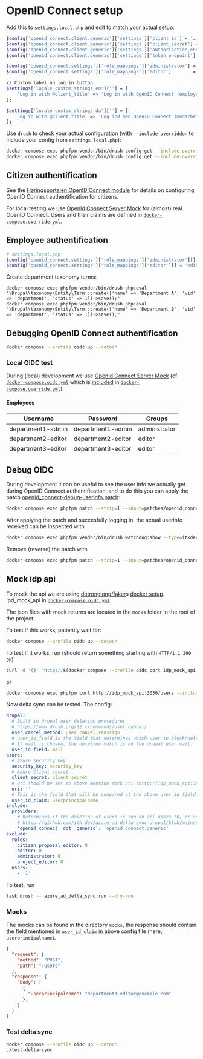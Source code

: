 # OpenID Connect setup

Add this to `settings.local.php` and edit to match your actual setup.

```sh
$config['openid_connect.client.generic']['settings']['client_id'] = '…'; // Get this from your IdP provider
$config['openid_connect.client.generic']['settings']['client_secret'] = '…'; // Get this from your IdP provider
$config['openid_connect.client.generic']['settings']['authorization_endpoint'] = '…'; // Get this from your OpenID Connect Discovery endpoint
$config['openid_connect.client.generic']['settings']['token_endpoint'] = '…'; // Get this from your OpenID Connect Discovery endpoint

$config['openid_connect.settings']['role_mappings']['administrator'] = ['GG-Rolle-B2C-Høringsportalen-Administrator'];
$config['openid_connect.settings']['role_mappings']['editor']        = ['GG-Rolle-B2C-Høringsportalen-Redaktør'];

// Custom label on log in button.
$settings['locale_custom_strings_en'][''] = [
    'Log in with @client_title' => 'Log in with OpenID Connect (employee)',
];

$settings['locale_custom_strings_da'][''] = [
   'Log in with @client_title' => 'Log ind med OpenID Connect (medarbejderlogin)',
];
```

Use `drush` to check your actual configuration (with `--include-overridden` to include your config from
`settings.local.php`):

```sh
docker compose exec phpfpm vendor/bin/drush config:get --include-overridden openid_connect.client.generic
docker compose exec phpfpm vendor/bin/drush config:get --include-overridden openid_connect.settings
```

## Citizen authentification

See the [Høringsportalen OpenID Connect module](../web/modules/custom/hoeringsportal_openid_connect/README.md) for
details on configuring OpenID Connect authentification for citizens.

For local testing we use [OpenId Connect Server Mock](https://github.com/Soluto/oidc-server-mock) for (almost) real
OpenID Connect. Users and their claims are defined in
[`docker-compose.override.yml`](../../../../docker-compose.override.yml).

## Employee authentification

```php
# settings.local.php
$config['openid_connect.settings']['role_mappings']['administrator'][] = 'administrator';
$config['openid_connect.settings']['role_mappings']['editor'][] = 'editor';
```

Create department taxonomy terms:

```shell
docker compose exec phpfpm vendor/bin/drush php:eval "\Drupal\taxonomy\Entity\Term::create(['name' => 'Department A', 'vid' => 'department', 'status' => 1])->save();"
docker compose exec phpfpm vendor/bin/drush php:eval "\Drupal\taxonomy\Entity\Term::create(['name' => 'Department B', 'vid' => 'department', 'status' => 1])->save();"
```

## Debugging OpenID Connect authentification

```sh
docker compose --profile oidc up --detach
```

### Local OIDC test

During (local) development we use [OpenId Connect Server Mock](https://github.com/Soluto/oidc-server-mock) (cf.
[`docker-compose.oidc.yml`](docker-compose.oidc.yml) which is
[included](https://docs.docker.com/compose/how-tos/multiple-compose-files/include/) in
[`docker-compose.override.yml`](docker-compose.override.yml)).

#### Employees

| Username            | Password             | Groups        |
|---------------------|----------------------|---------------|
| department1-admin   | department1-admin    | administrator |
| department2-editor  | department2-editor   | editor        |
| department3-editor  | department3-editor   | editor        |

## Debug OIDC

During development it can be useful to see the user info we actually get during OpenID Connect authentification, and to
do this you can apply the patch [openid_connect-debug-userinfo.patch](../patches/openid_connect-debug-userinfo.patch):

```sh
docker compose exec phpfpm patch --strip=1 --input=patches/openid_connect-debug-userinfo.patch
```

After applying the patch and succesfully logging in, the actual userinfo received can be inspected with

```sh
docker compose exec phpfpm vendor/bin/drush watchdog:show --type=itkdev-debug --extended
```

Remove (reverse) the patch with

```sh
docker compose exec phpfpm patch --strip=1 --input=patches/openid_connect-debug-userinfo.patch --reverse
```

## Mock idp api

To mock the api we are using [dotronglong/faker](https://github.com/dotronglong/faker/)s [docker
setup](https://github.com/dotronglong/faker/wiki/Getting-Started-%5BDocker%5D). ipd_mock_api in
[`docker-compose.oidc.yml`](docker-compose.oidc.yml).

The json files with mock returns are located in the `mocks` folder in the root of the project.

To test if this works, patiently wait for:

```sh
docker compose --profile oidc up --detach
```

To test if it works, run (should return something starting with `HTTP/1.1 200 OK`)

```sh
curl -d '{}' "http://$(docker compose --profile oidc port idp_mock_api 3030)/users"
```

or

```sh
docker compose exec phpfpm curl http://idp_mock_api:3030/users --include --request POST
```

Now delta sync can be tested. The config:

```yaml
drupal:
  # Built in drupal user deletion procedures
  # https://www.drush.org/12.x/commands/user_cancel/ 
  user_cancel_method: user_cancel_reassign
  # user_id_field is the field that determines which user to block/delete
  # If mail is chosen, the deletion match is on the drupal user mail.
  user_id_field: mail
azure:
  # Azure security key
  security_key: security_key
  # Azure Client secret
  client_secret: client_secret
  # Uri should be set to above mention mock uri (http://idp_mock_api:3030/users)
  uri: ''
  # This is the field that will be compared ot the above user_id_field
  user_id_claim: userprincipalname
include:
  providers:
    # Determines if the deletion of users is run on all users (0) or users connected to a provider (openid_connect__dot__generic)
    # https://github.com/itk-dev/azure-ad-delta-sync-drupal/blob/main/src/Helpers/ConfigHelper.php#L142
    'openid_connect__dot__generic': 'openid_connect.generic'
exclude:
  roles:
    citizen_proposal_editor: 0
    editor: 0
    administrator: 0
    project_editor: 0
  users:
    - '1'
```

To test, run

```sh
task drush -- azure_ad_delta_sync:run --dry-run
```

### Mocks

The mocks can be found in the directory `mocks`, the response should contain the field mentioned in `user_id_claim` in
above config file (here, `userprincipalname`).

```json
{
  "request": {
    "method": "POST",
    "path": "/users"
  },
  "response": {
    "body": [
      {
        "userprincipalname": "department3-editor@example.com"
      },
    ]
  }
}
```

### Test delta sync

```sh
docker compose --profile oidc up --detach
./test-delta-sync
```
